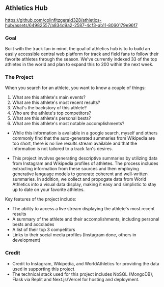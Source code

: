 ## Athletics Hub


https://github.com/colinfitzgerald328/athletics-hub/assets/64982557/a834d9a2-2587-4cf3-ab11-8060179e96f7

### Goal

Built with the track fan in mind, the goal of athletics hub is to to build an easily accessible central web platform for track and field fans to follow their favorite athletes through the season.
We've currently indexed 33 of the top athletes in the world and plan to expand this to 200 within the next week. 

### The Project

When you search for an athlete, you want to know a couple of things:

1. What are this athlete's main events?
2. What are this athlete's most recent results?
3. What's the backstory of this athlete?
4. Who are the athlete's top competitors?
5. What are this athlete's personal bests?
6. What are this athlete's most notable accomplishments?

- While this information is available in a google search, myself and others commonly find that the auto-generated summaries from Wikipedia are too short, there is no live results stream available and that the information is not tailored to a track fan's desires. 

- This project involves generating descriptive summaries by utilizing data from Instagram and Wikipedia profiles of athletes. The process includes extracting information from these sources and then employing generative language models to generate coherent and well-written summaries. In addition, we collect and propogate data from World Athletics into a visual data display, making it easy and simplistic to stay up to date on your favorite athletes. 

Key features of the project include:
-   The ability to access a live stream displaying the athlete's most recent results
-   A summary of the athlete and their accomplishments, including personal bests and accolades
-   A list of their top 3 competitors
-   Links to their social media profiles (Instagram done, others in development)

### Credit

- Credit to Instagram, Wikipedia, and WorldAthletics for providing the data used in supporting this project.
- The technical stack used for this project includes NoSQL (MongoDB), Flask via Replit and Next.js/Vercel for hosting and deployment.
